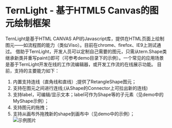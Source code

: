# TernLight - 基于HTML5 Canvas的图元绘制框架
TernLight是基于HTML CANVAS API的Javascript库，提供在HTML页面上绘制图元——如流程图的能力（类似Viso）。目前在chrome、firefox、IE9上测试通过。
借助于TernLight，开发人员可以定制自己需要的图元，只需从tern.Shape类继承新类并重写paint()即可（可参考demo目录下的示例）。一个常见的应用场景是基于TernLight开发在线的工作流编辑器，或开发工作流的在线展示功能。
目前，支持的主要能力如下：   
1. 内置支持连线（直角线和直线）;提供了RetangleShape图元；  
2. 支持在图元之间进行连线;(从Shape的Connector上可拉出新的连线)    
3. 支持label，可编辑/显示文本；label可作为Shape等的子元素（见demo中的MyShape示例）；   
4. 支持图元的拖拽；  
5. 支持从画布外拖拽新的shape到画布中（见demo中的示例）；  
![示例图片]( fancimage.github.io/images/ternlight.png )
